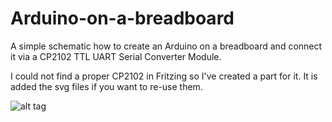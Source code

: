 # Arduino-on-a-breadboard

A simple schematic how to create an Arduino on a breadboard and connect it via a CP2102 TTL UART Serial Converter Module. 

I could not find a proper CP2102 in Fritzing so I've created a part for it. It is added the svg files if you want to re-use them.

![alt tag](https://raw.githubusercontent.com/leonvandenbeukel/Arduino-on-a-breadboard/master/Arduino%20on%20a%20breadboard%20with%20a%20atmega328p%20and%20cp2102.png)

